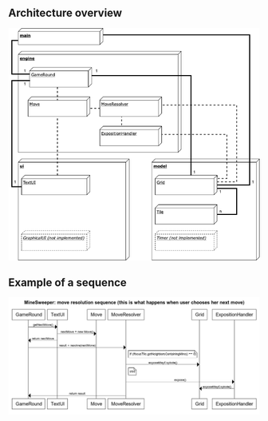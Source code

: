 ## Architecture overview

![](MineSweeper_architecture.png)

## Example of a sequence

![](MineSweeper_sequence.png)
